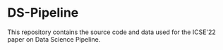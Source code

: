 # DS-Pipeline
This repository contains the source code and data used for the ICSE'22 paper on Data Science Pipeline.
